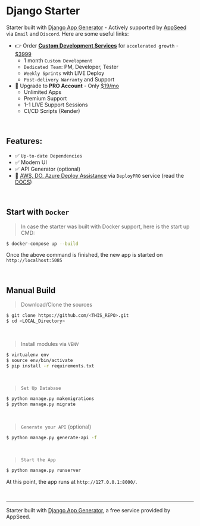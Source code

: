 # Django Starter

Starter built with [Django App Generator](https://app-generator.dev/django/) - Actively supported by [AppSeed](https://appseed.us/) via `Email` and `Discord`. Here are some useful links:

- 👉 Order **[Custom Development Services](https://appseed.us/custom-development/)** for `accelerated growth` - [$3999](https://appseed.gumroad.com/l/rocket-package)
  - 1 month `Custom Development`
  - `Dedicated Team`: PM, Developer, Tester
  - `Weekly Sprints` with LIVE Deploy
  - `Post-delivery Warranty` and Support
- 🚀 Upgrade to **PRO Account** - Only [$19/mo](https://appseed.gumroad.com/l/rocket-pro-subscription)
  - Unlimited Apps
  - Premium Support
  - 1-1 LIVE Support Sessions
  - CI/CD Scripts (Render)

<br />

## Features: 

- ✅ `Up-to-date Dependencies`
- ✅ Modern UI 
- ✅ API Generator (optional)
- 🚀 [AWS, DO, Azure Deploy Assistance](https://deploypro.dev/) via `DeployPRO` service (read the [DOCS](https://docs.app-generator.dev/deployment/intro))

<br />

## Start with `Docker`

> In case the starter was built with Docker support, here is the start up CMD:

```bash
$ docker-compose up --build
```

Once the above command is finished, the new app is started on `http://localhost:5085`

<br />

## Manual Build 

> Download/Clone the sources  

```bash
$ git clone https://github.com/<THIS_REPO>.git
$ cd <LOCAL_Directory>
```

<br />

> Install modules via `VENV`  

```bash
$ virtualenv env
$ source env/bin/activate
$ pip install -r requirements.txt
```

<br />

> `Set Up Database`

```bash
$ python manage.py makemigrations
$ python manage.py migrate
```

<br />

> `Generate your API` (optional) 

```bash
$ python manage.py generate-api -f
```

<br />

> `Start the App`

```bash
$ python manage.py runserver
```

At this point, the app runs at `http://127.0.0.1:8000/`. 

<br />

---
Starter built with [Django App Generator](https://app-generator.dev/django/), a free service provided by AppSeed.
